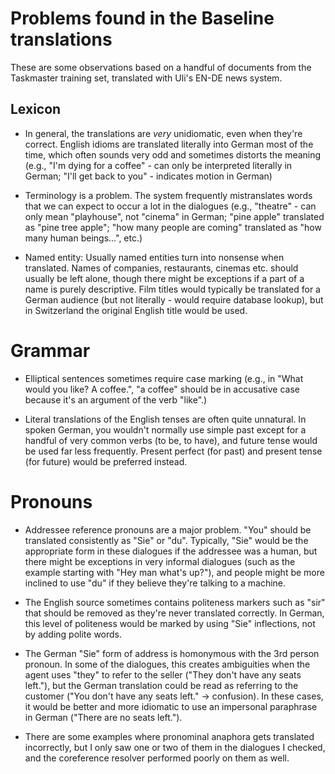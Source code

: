 # Problems found in the Baseline translations

These are some observations based on a handful of documents from the Taskmaster
training set, translated with Uli's EN-DE news system.

## Lexicon

- In general, the translations are _very_ unidiomatic, even when they're correct. English idioms
  are translated literally into German most of the time, which often sounds very odd and sometimes
  distorts the meaning (e.g., "I'm dying for a coffee" - can only be interpreted literally in German;
  "I'll get back to you" - indicates motion in German)
  
- Terminology is a problem. The system frequently mistranslates words that we can expect to occur
  a lot in the dialogues (e.g., "theatre" - can only mean "playhouse", not "cinema" in German;
  "pine apple" translated as "pine tree apple"; "how many people are coming" translated as "how
  many human beings...", etc.)

- Named entity: Usually named entities turn into nonsense when translated. Names of companies,
  restaurants, cinemas etc. should usually be left alone, though there might be exceptions if
  a part of a name is purely descriptive. Film titles would typically be
  translated for a German audience (but not literally - would require database lookup),
  but in Switzerland the original English title would be used.
  
# Grammar

- Elliptical sentences sometimes require case marking (e.g., in "What would you like? A coffee.",
  "a coffee" should be in accusative case because it's an argument of the verb "like".)

- Literal translations of the English tenses are often quite unnatural. In spoken German, you
  wouldn't normally use simple past except for a handful of very common verbs (to be, to have),
  and future tense would be used far less frequently. Present perfect (for past) and present
  tense (for future) would be preferred instead.

# Pronouns

- Addressee reference pronouns are a major problem. "You" should be translated consistently as "Sie"
  or "du". Typically, "Sie" would be the appropriate form in these dialogues if the addressee was
  a human, but there might be exceptions in very informal dialogues (such as the example starting
  with "Hey man what's up?"), and people might be more inclined to use "du" if they believe they're
  talking to a machine.

- The English source sometimes contains politeness markers such as "sir" that should be removed as
  they're never translated correctly. In German, this level of politeness would be marked by using
  "Sie" inflections, not by adding polite words.

- The German "Sie" form of address is homonymous with the 3rd person pronoun. In some of the dialogues,
  this creates ambiguities when the agent uses "they" to refer to the seller ("They don't
  have any seats left."), but the German translation could be read as referring to the customer
  ("You don't have any seats left." -> confusion). In these cases, it would be better and more
  idiomatic to use an impersonal paraphrase in German ("There are no seats left.").
  
- There are some examples where pronominal anaphora gets translated incorrectly, but I only saw
  one or two of them in the dialogues I checked, and the coreference resolver performed poorly
  on them as well.


